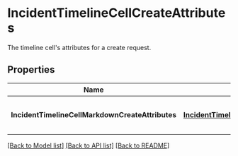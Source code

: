 # IncidentTimelineCellCreateAttributes

The timeline cell's attributes for a create request.

## Properties

| Name                                             | Type                                                                                                | Description                                 | Notes |
| ------------------------------------------------ | --------------------------------------------------------------------------------------------------- | ------------------------------------------- | ----- |
| **IncidentTimelineCellMarkdownCreateAttributes** | [**IncidentTimelineCellMarkdownCreateAttributes**](IncidentTimelineCellMarkdownCreateAttributes.md) | Container class of the relevant properties. |

[[Back to Model list]](README.md#documentation-for-models) [[Back to API list]](README.md#documentation-for-api-endpoints) [[Back to README]](README.md)
